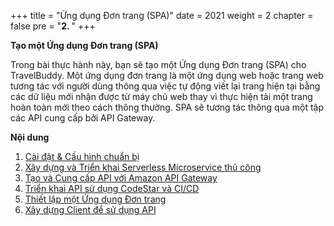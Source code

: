 +++
title = "Ứng dụng Đơn trang (SPA)"
date = 2021
weight = 2
chapter = false
pre = "<b>2. </b>"
+++

**Tạo một Ứng dụng Đơn trang (SPA)**

Trong bài thực hành này, bạn sẽ tạo một Ứng dụng Đơn trang (SPA) cho TravelBuddy. Một ứng dụng đơn trang là một ứng dụng web hoặc trang web tương tác với người dùng thông qua việc tự động viết lại trang hiện tại bằng các dữ liệu mới nhận được từ máy chủ web thay vì thực hiện tải một trang hoàn toàn mới theo cách thông thường. SPA sẽ tương tác thông qua một tập các API cung cấp bởi API Gateway.

**Nội dung**
1. [Cài đặt & Cấu hình chuẩn bị](1-prerequisites/)
2. [Xây dựng và Triển khai Serverless Microservice thủ công](2-build-deploy/)
3. [Tạo và Cung cấp API với Amazon API Gateway](3-api-gateway/)
4. [Triển khai API sử dụng CodeStar và CI/CD](4-codestar-cicd/)
5. [Thiết lập một Ứng dụng Đơn trang](5-setup-spa/)
6. [Xây dựng Client để sử dụng API](6-consume-api/)